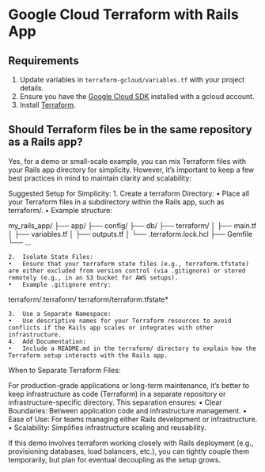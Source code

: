 # Google Cloud Terraform with Rails App
     
## Requirements
1. Update variables in `terraform-gcloud/variables.tf` with your project details.
2. Ensure you have the [Google Cloud SDK](https://cloud.google.com/sdk/docs/install) installed with a gcloud account.
3. Install [Terraform](https://learn.hashicorp.com/tutorials/terraform/install-cli).

## Should Terraform files be in the same repository as a Rails app?

Yes, for a demo or small-scale example, you can mix Terraform files with your Rails app directory for simplicity. However, it’s important to keep a few best practices in mind to maintain clarity and scalability:

Suggested Setup for Simplicity:
	1.	Create a terraform Directory:
	•	Place all your Terraform files in a subdirectory within the Rails app, such as terraform/.
	•	Example structure:

my_rails_app/
├── app/
├── config/
├── db/
├── terraform/
│   ├── main.tf
│   ├── variables.tf
│   ├── outputs.tf
│   └── .terraform.lock.hcl
├── Gemfile
└── ...


	2.	Isolate State Files:
	•	Ensure that your terraform state files (e.g., terraform.tfstate) are either excluded from version control (via .gitignore) or stored remotely (e.g., in an S3 bucket for AWS setups).
	•	Example .gitignore entry:

terraform/.terraform/
terraform/terraform.tfstate*


	3.	Use a Separate Namespace:
	•	Use descriptive names for your Terraform resources to avoid conflicts if the Rails app scales or integrates with other infrastructure.
	4.	Add Documentation:
	•	Include a README.md in the terraform/ directory to explain how the Terraform setup interacts with the Rails app.

When to Separate Terraform Files:

For production-grade applications or long-term maintenance, it’s better to keep infrastructure as code (Terraform) in a separate repository or infrastructure-specific directory. This separation ensures:
	•	Clear Boundaries: Between application code and infrastructure management.
	•	Ease of Use: For teams managing either Rails development or infrastructure.
	•	Scalability: Simplifies infrastructure scaling and reusability.

If this demo involves terraform working closely with Rails deployment (e.g., provisioning databases, load balancers, etc.), you can tightly couple them temporarily, but plan for eventual decoupling as the setup grows.
